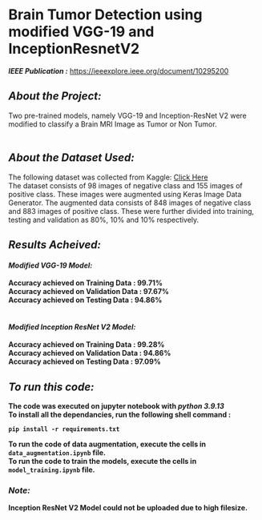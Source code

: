 # Brain Tumor Detection using modified VGG-19 and InceptionResnetV2

***IEEE Publication :*** https://ieeexplore.ieee.org/document/10295200

## ***About the Project:***
Two pre-trained models, namely VGG-19 and Inception-ResNet V2 were modified to classify a Brain MRI Image as Tumor or Non Tumor.<br/><br/>

## ***About the Dataset Used:***
The following dataset was collected from Kaggle: <a href="https://www.kaggle.com/datasets/navoneel/brain-mri-images-for-brain-tumor-detection">Click Here</a><br/>
The dataset consists of 98 images of negative class and 155 images of positive class. These images were augmented using Keras Image Data Generator. The augmented data consists of 848 images of negative class and 883 images of positive class. These were further divided into training, testing and validation as 80%, 10% and 10% respectively.

## ***Results Acheived:***
#### ***<b>Modified VGG-19 Model:<b/>***
Accuracy achieved on Training Data : 99.71%<br/>
Accuracy achieved on Validation Data : 97.67%<br/>
Accuracy achieved on Testing Data : 94.86%<br/><br/>

#### ***<b>Modified Inception ResNet V2 Model:<b/>***
Accuracy achieved on Training Data : 99.28%<br/>
Accuracy achieved on Validation Data : 94.86%<br/>
Accuracy achieved on Testing Data : 97.09%<br/>

## ***To run this code:***
The code was executed on jupyter notebook with ***<b>python 3.9.13<b/>***<br/>
To install all the dependancies, run the following shell command :<br/>
```
pip install -r requirements.txt
```
To run the code of data augmentation, execute the cells in ```data_augmentation.ipynb``` file.<br/>
To run the code to train the models, execute the cells in ```model_training.ipynb``` file. <br/>

### ***Note:***
Inception ResNet V2 Model could not be uploaded due to high filesize.
